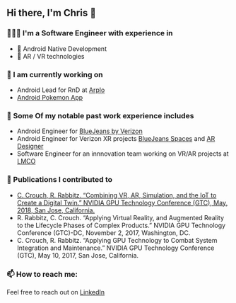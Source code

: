 ## Hi there, I'm Chris 👋

### 👨🏻‍💻 I'm a Software Engineer with experience in
- 📱 Android Native Development
- 🥽 AR / VR technologies

### 🔨 I am currently working on 
- Android Lead for RnD at [Arplo](https://www.arplo.com/)
- [Android Pokemon App](https://github.com/LeftyCrouch/card-dex)

### 💼 Some Of my notable past work experience includes
- Android Engineer for [BlueJeans by Verizon](https://play.google.com/store/apps/details?id=com.bluejeansnet.Base&pcampaignid=web_share)
- Android Engineer for Verizon XR projects [BlueJeans Spaces](https://vimeo.com/586365006) and [AR Designer](https://vimeo.com/265827502)
- Software Engineer for an innnovation team working on VR/AR projects at [LMCO](https://www.lockheedmartin.com/)

### 📎 Publications I contributed to
- [C. Crouch, R. Rabbitz. “Combining VR, AR, Simulation, and the IoT to Create a Digital Twin.” NVIDIA GPU Technology Conference (GTC), May, 2018, San Jose, California.](https://www.nvidia.com/en-us/on-demand/session/gtcsiliconvalley2018-s8879/)
- R. Rabbitz, C. Crouch. “Applying Virtual Reality, and Augmented Reality to the Lifecycle Phases of Complex Products.” NVIDIA GPU Technology Conference (GTC)-DC, November 2, 2017, Washington, DC.
- C. Crouch, R. Rabbitz. “Applying GPU Technology to Combat System Integration and Maintenance.” NVIDIA GPU Technology Conference (GTC), May 10, 2017, San Jose, California.


### 📫 How to reach me:
Feel free to reach out on [LinkedIn](https://www.linkedin.com/in/christopher-crouch/)


<!--
**LeftyCrouch/leftyCrouch** is a ✨ _special_ ✨ repository because its `README.md` (this file) appears on your GitHub profile.

Here are some ideas to get you started:

- 🔭 I’m currently working on ...
- 🌱 I’m currently learning ...
- 👯 I’m looking to collaborate on ...
- 🤔 I’m looking for help with ...
- 💬 Ask me about ...
- 📫 How to reach me: ...
- 😄 Pronouns: ...
- ⚡ Fun fact: ...
-->
